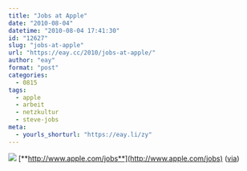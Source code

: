 ```yaml
---
title: "Jobs at Apple"
date: "2010-08-04"
datetime: "2010-08-04 17:41:30"
id: "12627"
slug: "jobs-at-apple"
url: "https://eay.cc/2010/jobs-at-apple/"
author: "eay"
format: "post"
categories:
  - 0815
tags:
  - apple
  - arbeit
  - netzkultur
  - steve-jobs
meta:
  - yourls_shorturl: "https://eay.li/zy"
---
```


![](https://eay.cc/uploads/2010/jobsatapple.jpg) [**http://www.apple.com/jobs**](http://www.apple.com/jobs) ([via](http://www.patrickmoberg.com/blog/id:443/jobs-at-apple))
